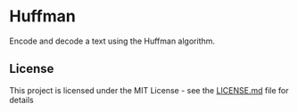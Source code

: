 # Huffman
Encode and decode a text using the Huffman algorithm.

## License


This project is licensed under the MIT License - see the [LICENSE.md](LICENSE.md) file for details
